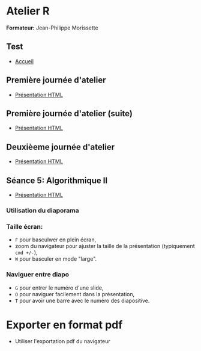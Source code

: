 # Atelier R

**Formateur:** Jean-Philippe Morissette

## Test

- [Accueil](https://ALEA-UdeS.github.io/)

## Première journée d'atelier

- [Présentation HTML](https://ALEA-UdeS.github.io/Atelier-R/)

## Première journée d'atelier (suite)

- [Présentation HTML](https://ALEA-UdeS.github.io/Atelier-R/Atelier_1B)

## Deuxièeme journée d'atelier

- [Présentation HTML](https://ALEA-UdeS.github.io/Atelier-R/Atelier_2)


## Séance 5: Algorithmique II

- [Présentation HTML](https://econumuds.github.io/BIO109/cours5)


### Utilisation du diaporama

### Taille écran:

  - `F` pour basculwer en plein écran,
  - zoom du navigateur pour ajuster la taille de la présentation (typiquement `cmd +/-`),
  - `W` pour basculer en mode "large".

### Naviguer entre diapo

  - `G` pour entrer le numéro d'une slide,
  - `O` pour naviguer facilement dans la présentation,
  - `T` pour avoir une barre avec le numéro des diapositive.

# Exporter en format pdf

- Utiliser l'exportation pdf du navigateur
